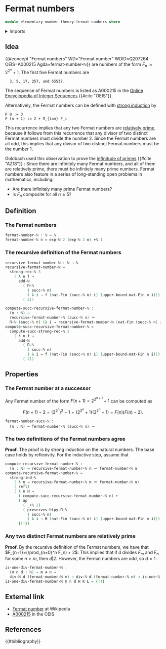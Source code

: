 # Fermat numbers

```agda
module elementary-number-theory.fermat-numbers where
```

<details><summary>Imports</summary>

```agda
open import elementary-number-theory.addition-natural-numbers
open import elementary-number-theory.divisibility-natural-numbers
open import elementary-number-theory.exponentiation-natural-numbers
open import elementary-number-theory.natural-numbers
open import elementary-number-theory.products-of-natural-numbers
open import elementary-number-theory.strong-induction-natural-numbers

open import foundation.action-on-identifications-functions
open import foundation.identity-types
open import foundation.negated-equality

open import univalent-combinatorics.standard-finite-types
```

</details>

## Idea

{{#concept "Fermat numbers" WD="Fermat number" WDID=Q207264 OEIS=A000215 Agda=fermat-number-ℕ}}
are numbers of the form $F_n := 2^{2^n}+1$. The first five Fermat numbers are

```text
  3, 5, 17, 257, and 65537.
```

The sequence of Fermat numbers is listed as A000215 in the
[Online Encyclopedia of Integer Sequences](literature.oeis.md) {{#cite "OEIS"}}.

Alternatively, the Fermat numbers can be defined with
[strong induction](elementary-number-theory.strong-induction-natural-numbers.md)
by

```text
F 0 := 3
F (n + 1) := 2 + Π_{i≤n} F_i
```

This recurrence implies that any two Fermat numbers are
[relatively prime](elementary-number-theory.relatively-prime-natural-numbers.md), because it follows from this recurrence that any divisor of two distinct Fermat numbers must divide the number $2$. Since the Fermat numbers are all odd, this implies that any divisor of two distinct Fermat numbers must be the number $1$.

Goldbach used this observation to prove the
[infinitude of primes](elementary-number-theory.infinitude-of-primes.md) {{#cite "AZ18"}} : Since
there are infinitely many Fermat numbers, and all of them are relatively prime,
there must be infinitely many prime numbers. Fermat numbers also feature in a
series of long-standing open problems in mathematics, including:

- Are there infinitely many prime Fermat numbers?
- Is $F_n$ composite for all $n\geq 5$?

## Definition

### The Fermat numbers

```agda
fermat-number-ℕ : ℕ → ℕ
fermat-number-ℕ n = exp-ℕ 2 (exp-ℕ 2 n) +ℕ 1
```

### The recursive definition of the Fermat numbers

```agda
recursive-fermat-number-ℕ : ℕ → ℕ
recursive-fermat-number-ℕ =
  strong-rec-ℕ 3
    ( λ n f →
      add-ℕ
        ( Π-ℕ
          ( succ-ℕ n)
          ( λ i → f (nat-Fin (succ-ℕ n) i) (upper-bound-nat-Fin n i)))
        ( 2))

compute-succ-recursive-fermat-number-ℕ :
  (n : ℕ) →
  recursive-fermat-number-ℕ (succ-ℕ n) ＝
  Π-ℕ (succ-ℕ n) (λ i → recursive-fermat-number-ℕ (nat-Fin (succ-ℕ n) i)) +ℕ 2
compute-succ-recursive-fermat-number-ℕ =
  compute-succ-strong-rec-ℕ 3
    ( λ n f →
      add-ℕ
        ( Π-ℕ
          ( succ-ℕ n)
          ( λ i → f (nat-Fin (succ-ℕ n) i) (upper-bound-nat-Fin n i)))
        ( 2))
```

## Properties

### The Fermat number at a successor

Any Fermat number of the form $F(n+1)=2^{2^{n+1}}+1$ can be computed as

$$
  F(n+1)-2=(2^{2^n})^2-1=(2^{2^n}+1)(2^{2^n}-1)=F(n)(F(n)-2).
$$

```text
fermat-number-succ-ℕ :
  (n : ℕ) → fermat-number-ℕ (succ-ℕ n) ＝ 
```

### The two definitions of the Fermat numbers agree

**Proof.** The proof is by strong induction on the natural numbers. The base case holds by reflexivity. For the inductive step, assume that

```agda
compute-recursive-fermat-number-ℕ :
  (n : ℕ) → recursive-fermat-number-ℕ n ＝ fermat-number-ℕ n
compute-recursive-fermat-number-ℕ =
  strong-ind-ℕ
    ( λ n → recursive-fermat-number-ℕ n ＝ fermat-number-ℕ n)
    ( refl)
    ( λ n H →
      ( compute-succ-recursive-fermat-number-ℕ n) ∙
      ( ap
        ( _+ℕ 2)
        ( preserves-htpy-Π-ℕ
          ( succ-ℕ n)
          ( λ i → H (nat-Fin (succ-ℕ n) i) (upper-bound-nat-Fin n i)))) ∙
      {!!})
```

### Any two distinct Fermat numbers are relatively prime

**Proof.** By the recursive definition of the Fermat numbers, we have that $F_{n+1}=(\prod_{n=0}^n F_n) + 2$. This implies that if $d$ divides $F_m$ and $F_n$ for some $n>m$, then $d|2$. However, the Fermat numbers are odd, so $d=1$.

```agda
is-one-div-fermat-number-ℕ :
  (m n d : ℕ) → m ≠ n →
  div-ℕ d (fermat-number-ℕ m) → div-ℕ d (fermat-number-ℕ n) → is-one-ℕ d
is-one-div-fermat-number-ℕ m n d H K L = {!!}
```

## External link

- [Fermat number](https://en.wikipedia.org/wiki/Fermat_number) at Wikipedia
- [A000215](https://oeis.org/A000215) in the OEIS

## References

{{#bibliography}}
